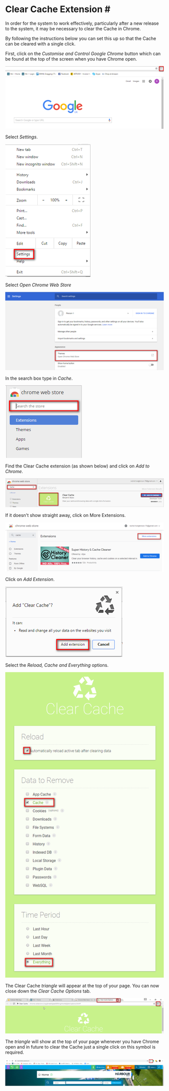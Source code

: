 # Clear Cache Extension \#

In order for the system to work effectively, particularly after a new release to the system, it may be necessary to clear the Cache in Chrome.

By following the instructions below you can set this up so that the Cache can be cleared with a single click.

First, click on the _Customise and Control Google Chrome_ button which can be found at the top of the screen when you have Chrome open.

![Query Editor](../.gitbook/assets/Clearingcache1.png)

Select _Settings_.

![Query Editor](../.gitbook/assets/Clearingcache2.png)

Select _Open Chrome Web Store_

![Query Editor](../.gitbook/assets/Clearingcache3.png)

In the search box type in _Cache_.

![Query Editor](../.gitbook/assets/Clearingcache5.png)

Find the Clear Cache extension \(as shown below\) and click on _Add to Chrome_.

![Query Editor](../.gitbook/assets/Clearingcache6.png)

If it doesn't show straight away, click on More Extensions.

![image-20200515123822944](../.gitbook/assets/image-20200515123822944.png)

Click on _Add Extension_.

![Query Editor](../.gitbook/assets/Clearingcache7.png)

Select the _Reload, Cache and Everything_ options.

![Query Editor](../.gitbook/assets/Clearingcache8.png)

The Clear Cache _triangle_ will appear at the top of your page. You can now close down the _Clear Cache Options_ tab.

![Query Editor](../.gitbook/assets/Clearingcache9.png)

The _triangle_ will show at the top of your page whenever you have Chrome open and in future to clear the Cache just a single click on this symbol is required.

![image-20200515124026928](../.gitbook/assets/image-20200515124026928.png)

